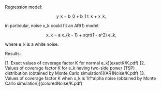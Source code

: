 Regression model:
<p align="center">y_k = b_0 + b_1 t_k + x_k,</p>
in particular, noise x_k could fit an AR(1) model:
<p align="center">x_k = a x_{k - 1} + sqrt(1 - a^2) e_k,</p>
where e_k is a white noise.
<p>
Results:
<p>
[1. Exact values of coverage factor K for normal e_k](exactK/K.pdf)
[2. Values of coverage factor K for e_k having two-side power (TSP) distribution (obtained by Monte Carlo simulation)](AR1Noise/K.pdf)
[3. Values of coverage factor K when x_k is 1/f^alpha noise (obtained by Monte Carlo simulation)](coloredNoise/K.pdf)
